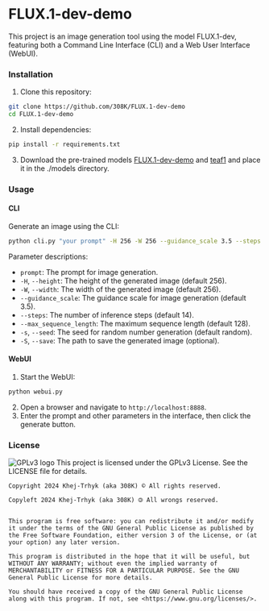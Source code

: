 # FLUX.1-dev-demo
This project is an image generation tool using the model FLUX.1-dev, featuring both a Command Line Interface (CLI) and a Web User Interface (WebUI).
### Installation
1. Clone this repository:
```bash
git clone https://github.com/308K/FLUX.1-dev-demo
cd FLUX.1-dev-demo
```
2. Install dependencies:
```bash
pip install -r requirements.txt
```
3. Download the pre-trained models [FLUX.1-dev-demo](https://huggingface.co/black-forest-labs/FLUX.1-dev) and [teaf1](https://huggingface.co/madebyollin/taef1) and place it in the ./models directory.
### Usage
#### CLI
Generate an image using the CLI:
```bash
python cli.py "your prompt" -H 256 -W 256 --guidance_scale 3.5 --steps 14 --max_sequence_length 128 -s 42 -S "output.png"
```
Parameter descriptions:
* `prompt`: The prompt for image generation.
* `-H`, `--height`: The height of the generated image (default 256).
* `-W`, `--width`: The width of the generated image (default 256).
* `--guidance_scale`: The guidance scale for image generation (default 3.5).
* `--steps`: The number of inference steps (default 14).
* `--max_sequence_length`: The maximum sequence length (default 128).
* `-s`, `--seed`: The seed for random number generation (default random).
* `-S`, `--save`: The path to save the generated image (optional).

#### WebUI
1. Start the WebUI:
```bash
python webui.py
```
2. Open a browser and navigate to `http://localhost:8888`.
3. Enter the prompt and other parameters in the interface, then click the generate button.
### License
![GPLv3 logo](https://www.gnu.org/graphics/gplv3-88x31.png)
This project is licensed under the GPLv3 License. See the LICENSE file for details.
```
Copyright 2024 Khej-Trhyk (aka 308K) © All rights reserved.

Copyleft 2024 Khej-Trhyk (aka 308K) 🄯 All wrongs reserved.

     
This program is free software: you can redistribute it and/or modify it under the terms of the GNU General Public License as published by the Free Software Foundation, either version 3 of the License, or (at your option) any later version.

This program is distributed in the hope that it will be useful, but WITHOUT ANY WARRANTY; without even the implied warranty of MERCHANTABILITY or FITNESS FOR A PARTICULAR PURPOSE. See the GNU General Public License for more details.

You should have received a copy of the GNU General Public License along with this program. If not, see <https://www.gnu.org/licenses/>. 
```